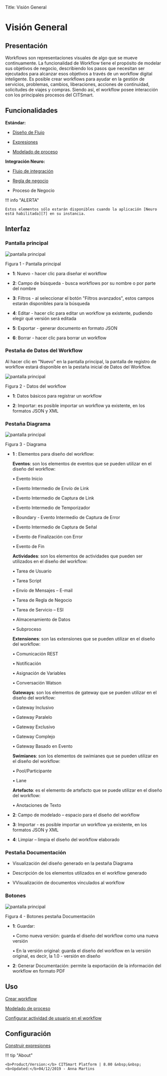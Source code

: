 Title: Visión General

# Visión General

## Presentación

Workflows son representaciones visuales de algo que se mueve continuamente. La funcionalidad de Workflow tiene el propósito de modelar sus objetivos de negocio, describiendo los pasos que necesitan ser ejecutados para alcanzar esos objetivos a través de un workflow digital inteligente. Es posible crear workflows para ayudar en la gestión de servicios, problemas, cambios, liberaciones, acciones de continuidad, solicitudes de viajes y compras. Siendo así, el workflow posee interacción con los principales procesos del CITSmart.

## Funcionalidades

**Estándar:**

- [Diseño de Flujo][1]

- [Expresiones][2]

- [Modelado de proceso][3]

**Integración Neuro:**

- [Flujo de integración][4]

- [Regla de negocio][5]

- Proceso de Negocio

!!! info "ALERTA"
    
    Estos elementos sólo estarán disponibles cuando la aplicación [Neuro está habilitada][7] en su instancia.

## Interfaz

### Pantalla principal

![pantalla principal](images/workflow-1.png)

Figura 1 - Pantalla principal


 - **1**: Nuevo - hacer clic para diseñar el workflow

 - **2**: Campo de búsqueda - busca workflows por su nombre o por parte del nombre
 
 - **3**: Filtros - al seleccionar el botón "Filtros avanzados", estos campos estarán disponibles para la búsqueda
 
 - **4**: Editar - hacer clic para editar un workflow ya existente, pudiendo elegir qué versión será editada
 
 - **5**: Exportar - generar documento en formato JSON
 
 - **6**: Borrar - hacer clic para borrar un workflow

### Pestaña de Datos del Workflow

Al hacer clic en "Nuevo" en la pantalla principal, la pantalla de registro de workflow estará disponible en la pestaña inicial de Datos del Workflow.

![pantalla principal](images/workflow-2.png)

Figura 2 - Datos del workflow


 - **1**: Datos básicos para registrar un workflow
  
 - **2**: Importar: es posible importar un workflow ya existente, en los formatos JSON y XML


### Pestaña Diagrama

![pantalla principal](images/workflow-3.png)

Figura 3 - Diagrama

- **1** : Elementos para diseño del workflow:
  
  **Eventos**: son los elementos de eventos que se pueden utilizar en el diseño del workflow:

  • Evento Inicio

  • Evento Intermedio de Envío de Link

  • Evento Intermedio de Captura de Link

  • Evento Intermedio de Temporizador

  • Boundary - Evento Intermedio de Captura de Error

  • Evento Intermedio de Captura de Señal

  • Evento de Finalización con Error

  • Evento de Fin
  
  **Actividades**: son los elementos de actividades que pueden ser utilizados en el diseño del workflow:

   • Tarea de Usuario

   • Tarea Script

   • Envío de Mensajes – E-mail

   • Tarea de Regla de Negocio

   • Tarea de Servicio – ESI

   • Almacenamiento de Datos

   • Subproceso
   
   **Extensiones**: son las extensiones que se pueden utilizar en el diseño del workflow:

   • Comunicación REST

   • Notificación

   • Asignación de Variables

   • Conversación Watson
   
   **Gateways**: son los elementos de gateway que se pueden utilizar en el diseño del workflow:

   • Gateway Inclusivo

   • Gateway Paralelo

   • Gateway Exclusivo

   • Gateway Complejo

   • Gateway Basado en Evento
   
   **Swimianes**: son los elementos de swimianes que se pueden utilizar en el diseño del workflow:

   • Pool/Participante

   • Lane
   
   **Artefacto**: es el elemento de artefacto que se puede utilizar en el diseño del workflow:

   • Anotaciones de Texto
   



 - **2**: Campo de modelado – espacio para el diseño del workflow
 
 - **3**: Importar - es posible importar un workflow ya existente, en los formatos JSON y XML

 - **4**: Limpiar – limpia el diseño del workflow elaborado

### Pestaña Documentación

 - Visualización del diseño generado en la pestaña Diagrama

 - Descripción de los elementos utilizados en el workflow generado

 - VVisualización de documentos vinculados al workflow

### Botones

![pantalla principal](images/workflow-4.png)

Figura 4 - Botones pestaña Documentación

 - **1**: Guardar:  
 
     •	Como nueva versión: guarda el diseño del workflow como una nueva versión

     •	En la versión original: guarda el diseño del workflow en la versión original, es decir, la 1.0 - versión en diseño

 - **2**: Generar Documentación: permite la exportación de la información del workflow en formato PDF


Uso
---

[Crear workflow](/es-es/citsmart-platform-8/workflow/use/create-flow.html)

[Modelado de proceso](/es-es/citsmart-platform-8/workflow/use/modeling.html)

[Configurar actividad de usuario en el workflow](/es-es/citsmart-platform-8/workflow/use/user-task-configure.html)


Configuración
----------

[Construir expresiones](/es-es/citsmart-platform-8/workflow/configuration/expressions-creator.html)

!!! tip "About"

    <b>Product/Version:</b> CITSmart Platform | 8.00 &nbsp;&nbsp;
    <b>Updated:</b>04/12/2019 - Anna Martins


[1]:/es-es/citsmart-platform-8/workflow/use/create-flow.html
[2]:/es-es/citsmart-platform-8/workflow/configuration/expressions-creator.html
[3]:/es-es/citsmart-platform-8/workflow/use/modeling.html
[4]:/es-es/neuro/advanced-options/process-integration-flow.html
[5]:/es-es/neuro/advanced-options/business-rules.html
[6]:
[7]:/es-es/neuro/enable-neuro.html
